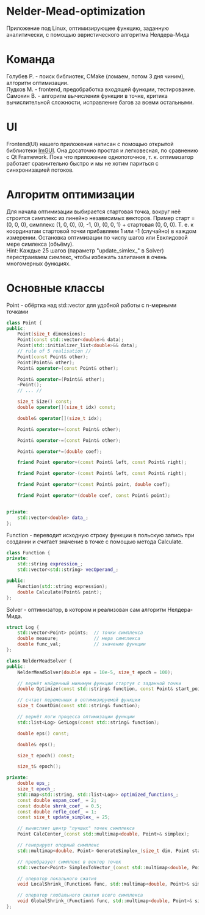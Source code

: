 # Nelder-Mead-optimization
Приложение под Linux, оптимизирующее функцию, заданную аналитически, с помощью эвристического алгоритма Нелдера-Мида
# Команда
Голубев Р. - поиск библиотек, CMake (ломаем, потом 3 дня чиним), алгоритм оптимизации.
<br>Пудков М. - frontend, предобработка входящей функции, тестирование.
<br>Самохин В. - алгоритм вычисления функции в точке, критика вычислительной сложности, исправление багов за всеми остальными.

# UI
Frontend(UI) нашего приложения написан с помощью открытой библиотеки  [ImGUI](https://github.com/ocornut/imgui). Она досаточно простая и легковесная, по сравнению с Qt Framework. Пока что приложение однопоточное, т. к. оптимизатор работает сравнительно быстро и мы не хотим париться с синхронизацией потоков.

# Алгоритм оптимизации
Для начала оптимизации выбирается стартовая точка, вокруг неё строится симплекс из линейно независимых векторов. Пример старт = (0, 0, 0), симплекс (1, 0, 0), (0, -1, 0), (0, 0, 1) + стартовая (0, 0, 0). Т. е. к координатам стартовой точки прибавляем 1 или -1 (случайно) в каждом измерении. Остановка оптимизации по числу шагов или Евклидовой мере симлекса (объёму). <br> Hint: Каждые 25 шагов (параметр "update_simlex_" в Solver) перестраиваем симлекс, чтобы избежать залипания в очень многомерных функциях.
# Основные классы
Point - обёртка над std::vector для удобной работы с n-мерными точками
``` c++
class Point {
public:
    Point(size_t dimensions);
    Point(const std::vector<double>& data);
    Point(std::initializer_list<double>&& data);
    // rule of 5 realisation //
    Point(const Point& other);
    Point(Point&& other);
    Point& operator=(const Point& other);

    Point& operator=(Point&& other);
    ~Point();
    // ... //

    size_t Size() const;
    double operator[](size_t idx) const;

    double& operator[](size_t idx);

    Point& operator+=(const Point& other);

    Point& operator-=(const Point& other);

    Point& operator*=(double coef);

    friend Point operator+(const Point& left, const Point& right);

    friend Point operator-(const Point& left, const Point& right);

    friend Point operator*(const Point& point, double coef);

    friend Point operator*(double coef, const Point& point);


private:
    std::vector<double> data_;
};
```
Function - переводит исходную строку функции в польскую запись при создании и считает значение в точке с помощью метода Calculate.
```c++
class Function {
private:
    std::string expression_;
    std::vector<std::string> vecOperand_;

public:
    Function(std::string expression);
    double Calculate(Point& point);
}; 
```
Solver - оптимизатор, в котором и реализован сам алгоритм Нелдера-Мида.
``` c++
struct Log {
    std::vector<Point> points;  // точки симплекса
    double measure;             // мера симплекса
    double func_val;            // значение функции
};

class NelderMeadSolver {
public:
    NelderMeadSolver(double eps = 10e-5, size_t epoch = 100);

    // вернёт найденный минимум функции стартуя с заданной точки
    double Optimize(const std::string& function, const Point& start_point);

    // счтает переменных в оптимизируемой функции
    size_t CountDim(const std::string& function);

    // вернёт логи процесса оптимизации функции
    std::list<Log> GetLogs(const std::string& function);

    double eps() const;

    double& eps();

    size_t epoch() const;

    size_t& epoch();

private:
    double eps_;
    size_t epoch_;
    std::map<std::string, std::list<Log>> optimized_functions_;
    const double expan_coef_ = 2;
    const double shrnk_coef_ = 0.5;
    const double refle_coef_ = 1;
    const size_t update_simplex_ = 25;

    // вычисляет центр "лучших" точек симплекса
    Point CalcCenter_(const std::multimap<double, Point>& simplex);

    // генерирует опорный симплекс
    std::multimap<double, Point> GenerateSimplex_(size_t dim, Point start_point, Function& func);

    // преобразует симплекс в вектор точек
    std::vector<Point> SimplexToVector_(const std::multimap<double, Point>& simplex);

    // оператор локального сжатия
    void LocalShrink_(Function& func, std::multimap<double, Point>& simplex, const Point& center);

    // оператор глобального сжатия всего симплекса
    void GlobalShrink_(Function& func, std::multimap<double, Point>& simplex);
};
```
